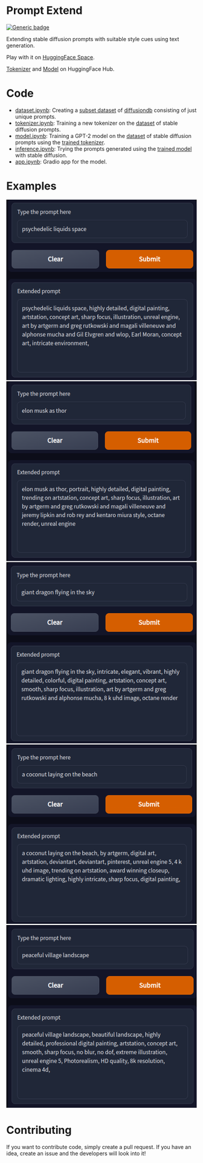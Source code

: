 # Prompt Extend
[![Generic badge](https://img.shields.io/badge/🤗-Open%20in%20Spaces-blue.svg)](https://huggingface.co/spaces/daspartho/prompt-extend)

Extending stable diffusion prompts with suitable style cues using text generation.

Play with it on [HuggingFace Space](https://huggingface.co/spaces/daspartho/prompt-extend). 

[Tokenizer](https://huggingface.co/daspartho/prompt-tokenizer) and [Model](https://huggingface.co/daspartho/prompt-extend) on HuggingFace Hub.

# Code
- [dataset.ipynb](https://github.com/daspartho/prompt-extend/blob/main/dataset.ipynb): Creating a [subset dataset](https://huggingface.co/datasets/daspartho/stable-diffusion-prompts) of [diffusiondb](https://huggingface.co/datasets/poloclub/diffusiondb) consisting of just unique prompts.
- [tokenizer.ipynb](https://github.com/daspartho/prompt-extend/blob/main/tokenizer.ipynb): Training a new tokenizer on the [dataset](https://huggingface.co/datasets/daspartho/stable-diffusion-prompts) of stable diffusion prompts.
- [model.ipynb](https://github.com/daspartho/prompt-extend/blob/main/model.ipynb): Training a GPT-2 model on the [dataset](https://huggingface.co/datasets/Gustavosta/Stable-Diffusion-Prompts) of stable diffusion prompts using the [trained tokenizer](https://huggingface.co/daspartho/prompt-tokenizer).
- [inference.ipynb](https://github.com/daspartho/prompt-extend/blob/main/inference.ipynb): Trying the prompts generated using the [trained model](https://huggingface.co/daspartho/prompt-extend) with stable diffusion.
- [app.ipynb](https://github.com/daspartho/prompt-extend/blob/main/app.ipynb): Gradio app for the model.

# Examples
![](examples/0.png)
![](examples/1.png)
![](examples/2.png)
![](examples/3.png)
![](examples/4.png)

# Contributing
If you want to contribute code, simply create a pull request. If you have an idea, create an issue and the developers will look into it!
